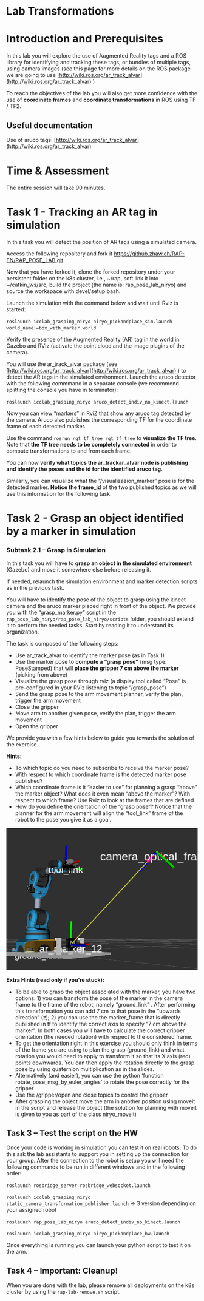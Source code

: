 # Lab Transformations				


# Introduction and Prerequisites

In this lab you will explore the use of Augmented Reality tags and a ROS library for identifying and tracking these tags, or bundles of multiple tags, using camera images (see this page for more details on the ROS package we are going to use [http://wiki.ros.org/ar_track_alvar](http://wiki.ros.org/ar_track_alvar) ) 

To reach the objectives of the lab you will also get more confidence with the use of **coordinate frames** and **coordinate transformations** in ROS using TF / TF2. 


## Useful documentation

Use of aruco tags: [http://wiki.ros.org/ar_track_alvar](http://wiki.ros.org/ar_track_alvar) 


# Time & Assessment

The entire session will take 90 minutes.


# Task 1 - Tracking an AR tag in simulation

In this task you will detect the position of AR tags using a simulated camera. 

Access the following repository and fork it https://github.zhaw.ch/RAP-EN/RAP_POSE_LAB.git

Now that you have forked it, clone the forked repository under your persistent folder on the k8s cluster, i.e., ~/rap, soft link it into ~/catkin_ws/src,  build the project (the name is: rap_pose_lab_niryo) and source the workspace with devel/setup.bash.

Launch the simulation with the command below and wait until Rviz is started:

 `roslaunch icclab_grasping_niryo niryo_pickandplace_sim.launch world_name:=box_with_marker.world`
 
Verify the presence of the Augmented Reality (AR) tag in the world in Gazebo and RViz (activate the point cloud and the image plugins of the camera). 

You will use the ar_track_alvar package (see [http://wiki.ros.org/ar_track_alvar](http://wiki.ros.org/ar_track_alvar) )  to detect the AR tags in the simulated environment. Launch the aruco detector with the following commmand in a separate console (we recommend splitting the console you have in terminator):

 `roslaunch icclab_grasping_niryo aruco_detect_indiv_no_kinect.launch`

Now you can view “markers” in RviZ that show any aruco tag detected by the camera. Aruco also publishes the corresponding TF for the coordinate frame of each detected marker.  

Use the command `rosrun rqt_tf_tree rqt_tf_tree` to **visualize the TF tree**. Note that **the TF tree needs to be completely connected** in order to compute transformations to and from each frame.

You can now **verify what topics the ar_trackar_alvar node is publishing and identify the poses and the id for the identified aruco tag**.

Similarly, you can visualize what the “/visualizazion_marker” pose is for the detected marker. **Notice the frame_id** of the two published topics as we will use this information for the following task. 


# Task 2 - Grasp an object identified by a marker in simulation


### Subtask 2.1 – Grasp in Simulation

In this task you will have to **grasp an object in the simulated environment** (Gazebo) and move it somewhere else before releasing it. 

If needed, relaunch the simulation environment and marker detection scripts as in the previous task.

You will have to identify the pose of the object to grasp using the kinect camera and the aruco marker placed right in front of the object. We provide you with the “grasp_marker.py”  script in the `rap_pose_lab_niryo/rap_pose_lab_niryo/scripts` folder, you should extend it to perform the needed tasks. Start by reading it to understand its organization.

The task is composed of the following steps:

* Use ar_track_alvar to identify the marker pose (as in Task 1)
* Use the marker pose to **compute a “grasp pose”** (msg type: PoseStamped) that will **place the gripper 7 cm above the marker** (picking from above)
* Visualize the grasp pose through rviz (a display tool called “Pose” is pre-configured in your RViz listening to topic “/grasp_pose”)
* Send the grasp pose to the arm movement planner, verify the plan, trigger the arm movement
* Close the gripper
* Move arm to another given pose, verify the plan, trigger the arm movement
* Open the gripper

We provide you with a few hints below to guide you towards the solution of the exercise.

**Hints:**

* To which topic do you need to subscribe to receive the marker pose?
* With respect to which coordinate frame is the detected marker pose published?
* Which coordinate frame is it “easier to use” for planning a grasp “above” the marker object? What does it even mean “above the marker”? With respect to which frame? Use Rviz to look at the frames that are defined
* How do you define the orientation of the “grasp pose”? Notice that the planner for the arm movement will align the “tool_link” frame of the robot to the pose you give it as a goal.

![alt_text](image1.png "image_tooltip")


**Extra Hints (read only if you’re stuck):**

* To be able to grasp the object associated with the marker, you have two options: 1) you can transform the pose of the marker in the camera frame to the frame of the robot, namely “ground_link” . After performing this transformation you can add 7 cm to that pose in the “upwards direction” (z); 2) you can use the the marker_frame that is directly published in tf to identify the correct axis to specify "7 cm above the marker". In both cases you will have to calculate the correct gripper orientation (the needed rotation) with respect to the considered frame.
* To get the orientation right in this exercise you should only think in terms of the frame you are using to plan the grasp (ground_link) and what rotation you would need to apply to transform it so that its X axis (red) points downwards. You can then apply the rotation directly to the grasp pose by using quaternion multiplication as in the slides.
* Alternatively (and easier), you can use the python ‘function rotate_pose_msg_by_euler_angles’ to rotate the pose correctly for the gripper 
* Use the /gripper/open and close topics to control the gripper
* After grasping the object move the arm in another position using moveit in the script and release the object (the solution for planning with moveit is given to you as part of the class niryo_moveit)

## Task 3 – Test the script on the HW

Once your code is working in simulation you can test it on real robots. To do this ask the lab assistants to support you in setting up the connection for your group. After the connection to the robot is setup you will need the following commands to be run in different windows and in the following order:

`roslaunch rosbridge_server rosbridge_websocket.launch`

`roslaunch icclab_grasping_niryo static_camera_transformation_publisher.launch` -> 3 version depending on your assigned robot

`roslaunch rap_pose_lab_niryo aruco_detect_indiv_no_kinect.launch`

`roslaunch icclab_grasping_niryo niryo_pickandplace_hw.launch`

Once everything is running you can launch your python script to test it on the arm.


## Task 4 – Important: Cleanup!

When you are done with the lab, please remove all deployments on the k8s cluster by using the `rap-lab-remove.sh` script.
